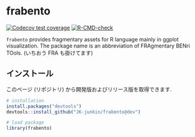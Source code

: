 
# frabento

<!-- badges: start -->
[![Codecov test coverage](https://codecov.io/gh/JK-junkin/frabento/branch/dev/graph/badge.svg)](https://codecov.io/gh/JK-junkin/frabento?branch=dev)
[![R-CMD-check](https://github.com/JK-junkin/frabento/workflows/R-CMD-check/badge.svg)](https://github.com/JK-junkin/frabento/actions)
<!-- badges: end -->

`frabento` provides fragmentary assets for R language mainly in ggplot visualization.
The package name is an abbreviation of FRAgmentary BENri TOols. (いちおう FRA も掛けてます)

## インストール

このページ (リポジトリ) から開発版およびリリース版を取得できます.

``` r
# installation
install.packages("devtools")
devtools::install_github("JK-junkin/frabento@dev")

# load package
library(frabento)
```

